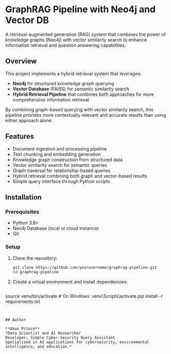 # GraphRAG Pipeline with Neo4j and Vector DB

A retrieval-augmented generation (RAG) system that combines the power of knowledge graphs (Neo4j) with vector similarity search to enhance information retrieval and question answering capabilities.

## Overview

This project implements a hybrid retrieval system that leverages:
- **Neo4j** for structured knowledge graph querying
- **Vector Database** (FAISS) for semantic similarity search
- **Hybrid Retrieval Pipeline** that combines both approaches for more comprehensive information retrieval

By combining graph-based querying with vector similarity search, this pipeline provides more contextually relevant and accurate results than using either approach alone.

## Features

- Document ingestion and processing pipeline
- Text chunking and embedding generation
- Knowledge graph construction from structured data
- Vector similarity search for semantic queries
- Graph traversal for relationship-based queries
- Hybrid retrieval combining both graph and vector-based results
- Simple query interface through Python scripts

## Installation

### Prerequisites

- Python 3.8+
- Neo4j Database (local or cloud instance)
- Git

### Setup

1. Clone the repository:
   ```bash
   git clone https://github.com/yourusername/graphrag-pipeline.git
   cd graphrag-pipeline
   ```
2. Create a virtual environment and install dependencies:
   ```python -m venv venv
source venv/bin/activate  # On Windows: venv\Scripts\activate
pip install -r requirements.txt
   ```


## Author

**Okon Prince**  
*Data Scientist and AI Researcher  
Developer; Simple Cyber-Security Query Assistant  
Specialized in AI applications for cybersecurity, environmental intelligence, and education.*
